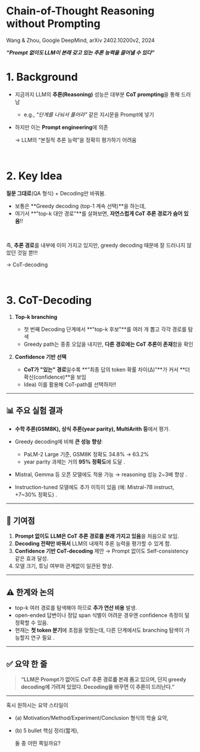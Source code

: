 # Chain-of-Thought Reasoning without Prompting

Wang & Zhou, Google DeepMind, arXiv 2402.10200v2, 2024



***“Prompt 없이도 LLM이 본래 갖고 있는 추론 능력을 끌어낼 수 있다”***







# 1. Background

- 지금까지 LLM의 **추론(Reasoning)** 성능은 대부분 **CoT prompting**을 통해 드러남

  - e.g., *“단계를 나눠서 풀어라”* 같은 지시문을 Prompt에 넣기

- 하지만 이는 **Prompt engineering**에 의존

  $\rightarrow$ LLM의 “본질적 추론 능력”을 정확히 평가하기 어려움

<br>

# 2. Key Idea

**질문 그대로**(QA 형식) + Decoding만 바꿔봄.

- 보통은 **Greedy decoding (top-1 계속 선택)**을 하는데,
- 여기서 **"top-k 대안 경로"**를 살펴보면, **자연스럽게 CoT 추론 경로가 숨어 있음**!!

<br>

즉, **추론 경로**를 내부에 이미 가지고 있지만, greedy decoding 때문에 잘 드러나지 않았던 것일 뿐!!!

$\rightarrow$ CoT-decoding

<br>

# 3. CoT-Decoding

1. **Top-k branching**

   - 첫 번째 Decoding 단계에서 **"top-k 후보"**를 여러 개 뽑고 각각 경로를 탐색
   - Greedy path는 종종 오답을 내지만, **다른 경로에는 CoT 추론이 존재**함을 확인

2. **Confidence 기반 선택**

   - **CoT가 "있는" 경로**일수록 **"최종 답의 token 확률 차이(Δ)"**가 커서 **더 확신(confidence)**을 보임
   - Idea) 이를 활용해 CoT-path를 선택하자!!

   





------





## **📊 주요 실험 결과**





- **수학 추론(GSM8K), 상식 추론(year parity), MultiArith 등**에서 평가.

- Greedy decoding에 비해 **큰 성능 향상**:

  

  - PaLM-2 Large 기준, GSM8K 정확도 34.8% → 63.2% 
  - year parity 과제는 거의 **95% 정확도**에 도달 .

  

- Mistral, Gemma 등 오픈 모델에도 적용 가능 → reasoning 성능 2~3배 향상 .

- Instruction-tuned 모델에도 추가 이득이 있음 (예: Mistral-7B instruct, +7~30% 정확도) .





------





## **📌 기여점**





1. **Prompt 없이도 LLM은 CoT 추론 경로를 본래 가지고 있음**을 처음으로 보임.
2. **Decoding 전략만 바꿔서** LLM의 내재적 추론 능력을 평가할 수 있게 함.
3. **Confidence 기반 CoT-decoding** 제안 → Prompt 없이도 Self-consistency 같은 효과 달성.
4. 모델 크기, 튜닝 여부와 관계없이 일관된 향상.





------





## **⚠️ 한계와 논의**





- top-k 여러 경로를 탐색해야 하므로 **추가 연산 비용** 발생.
- open-ended 답변이나 정답 span 식별이 어려운 경우엔 confidence 측정이 덜 정확할 수 있음.
- 현재는 **첫 token 분기**에 초점을 맞췄는데, 다른 단계에서도 branching 탐색이 가능할지 연구 필요 .





------





## **✅ 요약 한 줄**





> **“LLM은 Prompt가 없어도 CoT 추론 경로를 본래 품고 있으며, 단지 greedy decoding에 가려져 있었다. Decoding을 바꾸면 이 추론이 드러난다.”**



------



혹시 원하시는 요약 스타일이



- (a) Motivation/Method/Experiment/Conclusion 형식의 학술 요약,

- (b) 5 bullet 핵심 정리(짧게),

  둘 중 어떤 쪽일까요?